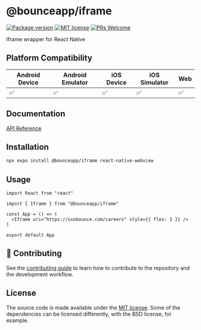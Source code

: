 # @bounceapp/iframe

[![Package version](https://img.shields.io/npm/v/@bounceapp/iframe?style=for-the-badge&labelColor=000000)](https://www.npmjs.com/package/@bounceapp/iframe)
[![MIT license](https://img.shields.io/badge/License-MIT-brightgreen.svg?style=for-the-badge&labelColor=000000)](LICENSE)
[![PRs Welcome](https://img.shields.io/badge/PRs-welcome-hotpink.svg?style=for-the-badge&labelColor=000000)](https://github.com/dcangulo/@bounceapp/iframe/pulls)

Iframe wrapper for React Native

## Platform Compatibility

| Android Device | Android Emulator | iOS Device | iOS Simulator | Web |
| -------------- | ---------------- | ---------- | ------------- | --- |
| ✅             | ✅               | ✅         | ✅            | ✅  |

## Documentation

[API Reference](https://bounceapp.github.io/iframe/)

## Installation

```bash
npx expo install @bounceapp/iframe react-native-webview
```

## Usage

```tsx
import React from "react"

import { Iframe } from "@bounceapp/iframe"

const App = () => (
  <Iframe uri="https://usebounce.com/careers" style={{ flex: 1 }} />
)

export default App
```

## 👏 Contributing

See the [contributing guide](CONTRIBUTING.md) to learn how to contribute to the repository and the development workflow.

## License

The source code is made available under the [MIT license](LICENSE). Some of the dependencies can be licensed differently, with the BSD license, for example.
